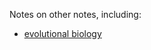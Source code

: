 Notes on other notes, including:
- [evolutional biology](/course/other/evolutional-bio.md "Evolutional bio")
